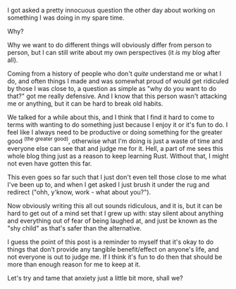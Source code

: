 I got asked a pretty innocuous question the other day about working on something I was doing in my spare time.

Why?

Why we want to do different things will obviously differ from person to person, but I can still write about my own perspectives (it _is_ my blog after all).

Coming from a history of people who don't _quite_ understand me or what I do, and often things I made and was somewhat proud of would get ridiculed by those I was close to, a question as simple as "why do you want to do that?" got me really defensive. And I know that this person wasn't attacking me or anything, but it can be hard to break old habits.

We talked for a while about this, and I think that I find it hard to come to terms with wanting to do something just because I enjoy it or it's fun to do. I feel like I always need to be productive or doing something for the greater good <sup>(the greater good)</sup>, otherwise what I'm doing is just a waste of time and everyone else can see that and judge me for it. Hell, a part of me sees this whole blog thing just as a reason to keep learning Rust. Without that, I might not even have gotten this far.

This even goes so far such that I just don't even tell those close to me what I've been up to, and when I get asked I just brush it under the rug and redirect ("ohh, y'know, work - what about you?").

Now obviously writing this all out sounds ridiculous, and it is, but it can be hard to get out of a mind set that I grew up with: stay silent about anything and everything out of fear of being laughed at, and just be known as the "shy child" as that's safer than the alternative.

I guess the point of this post is a reminder to myself that it's okay to do things that don't provide any tangible benefit/effect on anyone's life, and not everyone is out to judge me. If I think it's fun to do then that should be more than enough reason for me to keep at it.

Let's try and tame that anxiety just a little bit more, shall we?
